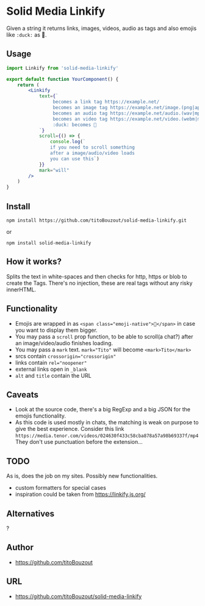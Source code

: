 # Solid Media Linkify

Given a string it returns links, images, videos, audio as tags and also emojis like `:duck:` as 🦆.

## Usage

```jsx
import Linkify from 'solid-media-linkify'

export default function YourComponent() {
	return (
		<Linkify
			text={`
				 becomes a link tag https://example.net/
				 becomes an image tag https://example.net/image.(png|apng|jpg|jpeg|gif|svg|webp)
				 becomes an audio tag https://example.net/audio.(wav|mp3|m4a|ogg|oga)
				 becomes an video tag https://example.net/video.(webm|mp4|mpg|ogv)
				 :duck: becomes 🦆
			`}
			scroll={() => {
				console.log(`
				if you need to scroll something
				after a image/audio/video loads
				you can use this`)
			}}
			mark="will"
		/>
	)
}
```

## Install

`npm install https://github.com/titoBouzout/solid-media-linkify.git`

or

`npm install solid-media-linkify`

## How it works?

Splits the text in white-spaces and then checks for http, https or blob to create the Tags. There's no injection, these are real tags without any risky innerHTML.

## Functionality

- Emojis are wrapped in as `<span class="emoji-native">🦆</span>` in case you want to display them bigger.
- You may pass a `scroll` prop function, to be able to scroll(a chat?) after an image/video/audio finishes loading.
- You may pass a `mark` text. `mark="Tito"` will become `<mark>Tito</mark>`
- srcs contain `crossorigin="crossorigin"`
- links contain `rel="noopener"`
- external links open in `_blank`
- `alt` and `title` contain the URL

## Caveats

- Look at the source code, there's a big RegExp and a big JSON for the emojis functionality.
- As this code is used mostly in chats, the matching is weak on purpose to give the best experience. Consider this link `https://media.tenor.com/videos/024630f433c58cba878a57a98b69337f/mp4` They don't use punctuation before the extension...

## TODO

As is, does the job on my sites. Possibly new functionalities.

- custom formatters for special cases
- inspiration could be taken from https://linkify.js.org/

## Alternatives

?

## Author

- https://github.com/titoBouzout

## URL

- https://github.com/titoBouzout/solid-media-linkify
